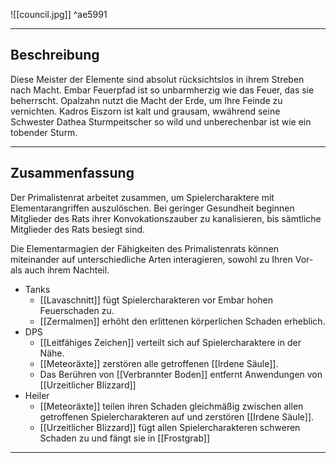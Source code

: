 

![[council.jpg]] ^ae5991

---

## Beschreibung

Diese Meister der Elemente sind absolut rücksichtslos in ihrem Streben nach Macht. Embar Feuerpfad ist so unbarmherzig wie das Feuer, das sie beherrscht. Opalzahn nutzt die Macht der Erde, um Ihre Feinde zu vernichten. Kadros Eiszorn ist kalt und grausam, wwährend seine Schwester Dathea Sturmpeitscher so wild und unberechenbar ist wie ein tobender Sturm.

---
## Zusammenfassung

Der Primalistenrat arbeitet zusammen, um Spielercharaktere mit Elementarangriffen auszulöschen. Bei geringer Gesundheit beginnen Mitglieder des Rats ihrer Konvokationszauber zu kanalisieren, bis sämtliche Mitglieder des Rats besiegt sind.

Die Elementarmagien der Fähigkeiten des Primalistenrats können miteinander auf unterschiedliche Arten interagieren, sowohl zu Ihren Vor- als auch ihrem Nachteil.

- Tanks
	- [[Lavaschnitt]] fügt Spielercharakteren vor Embar hohen Feuerschaden zu.
	- [[Zermalmen]] erhöht den erlittenen körperlichen Schaden erheblich.
- DPS
	- [[Leitfähiges Zeichen]] verteilt sich auf Spielercharaktere in der Nähe.
	- [[Meteoräxte]] zerstören alle getroffenen [[Irdene Säule]].
	- Das Berühren von [[Verbrannter Boden]] entfernt Anwendungen von [[Urzeitlicher Blizzard]]
- Heiler
	- [[Meteoräxte]] teilen ihren Schaden gleichmäßig zwischen allen getroffenen Spielercharakteren auf und zerstören [[Irdene Säule]].
	- [[Urzeitlicher Blizzard]] fügt allen Spielercharakteren schweren Schaden zu und fängt sie in [[Frostgrab]]
---
